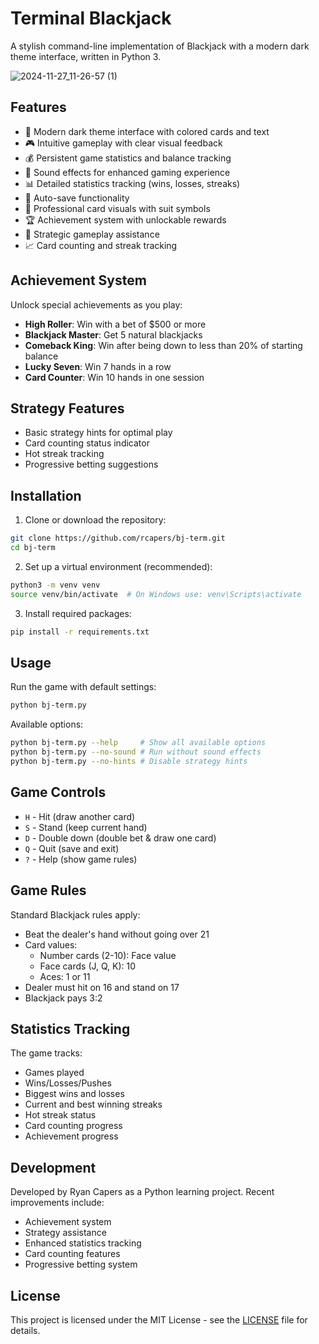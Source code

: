 # Terminal Blackjack
A stylish command-line implementation of Blackjack with a modern dark theme interface, written in Python 3.

![2024-11-27_11-26-57 (1)](https://github.com/user-attachments/assets/7d6a2a9d-6e1c-43de-a9f7-b06325d9bae8)

## Features

- 🎨 Modern dark theme interface with colored cards and text
- 🎮 Intuitive gameplay with clear visual feedback
- 💰 Persistent game statistics and balance tracking
- 🎵 Sound effects for enhanced gaming experience
- 📊 Detailed statistics tracking (wins, losses, streaks)
- 💾 Auto-save functionality
- 🎲 Professional card visuals with suit symbols
- 🏆 Achievement system with unlockable rewards
- 🧠 Strategic gameplay assistance
- 📈 Card counting and streak tracking

## Achievement System

Unlock special achievements as you play:
- **High Roller**: Win with a bet of $500 or more
- **Blackjack Master**: Get 5 natural blackjacks
- **Comeback King**: Win after being down to less than 20% of starting balance
- **Lucky Seven**: Win 7 hands in a row
- **Card Counter**: Win 10 hands in one session

## Strategy Features

- Basic strategy hints for optimal play
- Card counting status indicator
- Hot streak tracking
- Progressive betting suggestions

## Installation

1. Clone or download the repository:
```bash
git clone https://github.com/rcapers/bj-term.git
cd bj-term
```

2. Set up a virtual environment (recommended):
```bash
python3 -m venv venv
source venv/bin/activate  # On Windows use: venv\Scripts\activate
```

3. Install required packages:
```bash
pip install -r requirements.txt
```

## Usage

Run the game with default settings:
```bash
python bj-term.py
```

Available options:
```bash
python bj-term.py --help     # Show all available options
python bj-term.py --no-sound # Run without sound effects
python bj-term.py --no-hints # Disable strategy hints
```

## Game Controls

- `H` - Hit (draw another card)
- `S` - Stand (keep current hand)
- `D` - Double down (double bet & draw one card)
- `Q` - Quit (save and exit)
- `?` - Help (show game rules)

## Game Rules

Standard Blackjack rules apply:
- Beat the dealer's hand without going over 21
- Card values:
  - Number cards (2-10): Face value
  - Face cards (J, Q, K): 10
  - Aces: 1 or 11
- Dealer must hit on 16 and stand on 17
- Blackjack pays 3:2

## Statistics Tracking

The game tracks:
- Games played
- Wins/Losses/Pushes
- Biggest wins and losses
- Current and best winning streaks
- Hot streak status
- Card counting progress
- Achievement progress

## Development

Developed by Ryan Capers as a Python learning project. Recent improvements include:
- Achievement system
- Strategy assistance
- Enhanced statistics tracking
- Card counting features
- Progressive betting system

## License

This project is licensed under the MIT License - see the [LICENSE](LICENSE) file for details.
